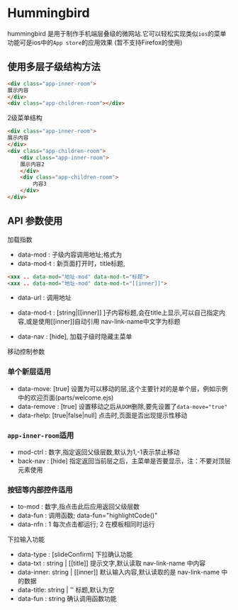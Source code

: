 # Hummingbird
hummingbird 是用于制作手机端层叠级的微网站.它可以轻松实现类似`ios`的菜单功能可是ios中的`App store`的应用效果
(暂不支持Firefox的使用)  

## 使用多层子级结构方法
``` html
<div class="app-inner-room">
展示内容
</div>
<div class="app-children-room"></div>
```

2级菜单结构
``` html
<div class="app-inner-room">
展示内容
</div>
<div class="app-children-room">
	<div class="app-inner-room">
	展示内容2
	</div>
	<div class="app-children-room">
		内容3
	</div>
</div>
```


## API 参数使用  
加载指数  
- data-mod : 子级内容调用地址;格式为  
- data-mod-t : 新页面打开时，title标题,  
```html  
<xxx .. data-mod="地址-mod" data-mod-t="标题">
<xxx .. data-mod="地址-mod" data-mod-t="[[inner]]">
```
- data-url : 调用地址  

- data-mod-t : [string|[[inner]] ]子内容标题,会在title上显示,可以自己指定内容,或是使用[[inner]]自动引用 nav-link-name中文字为标题
- data-nav : [hide], 加载子级时隐藏主菜单  

移动控制参数  
### 单个新层适用  
- data-move: [true] 设置为可以移动的层,这个主要针对的是单个层，例如示例中的欢迎页面(parts/welcome.ejs)
- data-remove : [true] 设置移动之后从`DOM`删除,要先设置了`data-move="true"`
- data-rhelp: [true|false|null] 点击时,页面是否出现提示性移动   

### `app-inner-room`适用
- mod-ctrl : 数字,指定返回父级层数,默认为1,-1表示禁止移动  
- back-nav : [hide] 指定返回当前层之后，主菜单是否要显示，注：不要对顶层元素使用

### 按钮等内部控件适用      
- to-mod    : 数字,指点击此后应用返回父级层数  
- data-fun  : 调用函数; data-fun="highlightCode()" 
- data-nfn  : 1 每次点击都运行; 2 在模板相同时运行

下拉输入功能  
- data-type : [slideConfirm] 下拉确认功能  
- data-txt  : string | [[title]] 提示文字,默认读取 nav-link-name 中内容  
- data-inner: string | [[inner]] 默认输入内容,默认读取的是 nav-link-name 中的数据
- data-title: string | '' 标题,默认为空    
- data-fun  : string 确认调用函数功能  